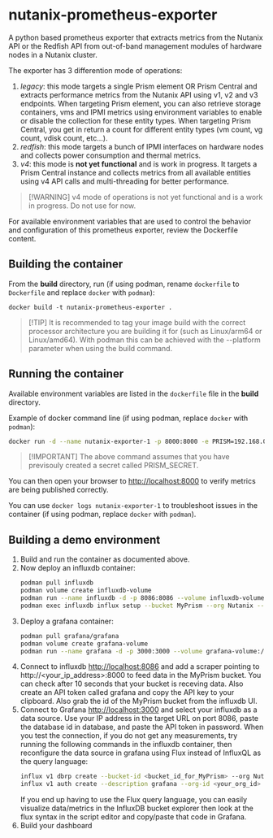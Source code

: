 # nutanix-prometheus-exporter

A python based prometheus exporter that extracts metrics from the Nutanix API or the Redfish API from out-of-band management modules of hardware nodes in a Nutanix cluster.

The exporter has 3 differention mode of operations:  

1. *legacy*: this mode targets a single Prism element OR Prism Central and extracts performance metrics from the Nutanix API using v1, v2 and v3 endpoints.  When targeting Prism element, you can also retrieve storage containers, vms and IPMI metrics using environment variables to enable or disable the collection for these entity types.  When targeting Prism Central, you get in return a count for different entity types (vm count, vg count, vdisk count, etc...).  
2. *redfish*: this mode targets a bunch of IPMI interfaces on hardware nodes and collects power consumption and thermal metrics.  
3. *v4*: this mode is **not yet functional** and is work in progress.  It targets a Prism Central instance and collects metrics from all available entities using v4 API calls and multi-threading for better performance.  

> [!WARNING] v4 mode of operations is not yet functional and is a work in progress.  Do not use for now.

For available environment variables that are used to control the behavior and configuration of this prometheus exporter, review the Dockerfile content.

## Building the container

From the **build** directory, run (if using podman, rename `dockerfile` to `Dockerfile` and replace `docker` with `podman`):

 `docker build -t nutanix-prometheus-exporter .`

> [!TIP] It is recommended to tag your image build with the correct processor architecture you are building it for (such as Linux/arm64 or Linux/amd64).  With podman this can be achieved with the --platform parameter when using the build command.

 ## Running the container

 Available environment variables are listed in the `dockerfile` file in the **build** directory.

 Example of docker command line (if using podman, replace `docker` with `podman`):

```sh
docker run -d --name nutanix-exporter-1 -p 8000:8000 -e PRISM=192.168.0.10 -e PRISM_USERNAME=admin -e PRISM_SECRET=mysecret nutanix-prometheus-exporter
```
> [!IMPORTANT] The above command assumes that you have previsouly created a secret called PRISM_SECRET.

 You can then open your browser to [http://localhost:8000](http://localhost:8000) to verify metrics are being published correctly.

 You can use `docker logs nutanix-exporter-1` to troubleshoot issues in the container (if using podman, replace `docker` with `podman`).


 ## Building a demo environment

 1. Build and run the container as documented above.
 2. Now deploy an influxdb container:  
    ```sh
    podman pull influxdb  
    podman volume create influxdb-volume  
    podman run --name influxdb -d -p 8086:8086 --volume influxdb-volume:/var/lib/influxdb2 influxdb:latest  
    podman exec influxdb influx setup --bucket MyPrism --org Nutanix --password PASSWORD --username USERNAME --force  
    ```
 3. Deploy a grafana container:  
    ```sh
    podman pull grafana/grafana  
    podman volume create grafana-volume  
    podman run --name grafana -d -p 3000:3000 --volume grafana-volume:/var/lib/grafana grafana:latest  
    ```
 1. Connect to influxdb [http://localhost:8086](http://localhost:8086) and add a scraper pointing to http://<your_ip_address>:8000 to feed data in the MyPrism bucket.  You can check after 10 seconds that your bucket is receving data.  Also create an API token called grafana and copy the API key to your clipboard.  Also grab the id of the MyPrism bucket from the influxdb UI.
 2. Connect to Grafana [http://localhost:3000](http://localhost:3000) and select your influxdb as a data source. Use your IP address in the target URL on port 8086, paste the database id in database, and paste the API token in password.  When you test the connection, if you do not get any measurements, try running the following commands in the influxdb container, then reconfigure the data source in grafana using Flux instead of InfluxQL as the query language:
    ```sh
    influx v1 dbrp create --bucket-id <bucket_id_for_MyPrism> --org Nutanix --db MyPrism --rp 1week --default
    influx v1 auth create --description grafana --org-id <your_org_id> --password <some_password> --skip-verify --username grafana --read-bucket <MyPrism_bucket_id>
    ```
    If you end up having to use the Flux query language, you can easily visualize data/metrics in the InfluxDB bucket explorer then look at the flux syntax in the script editor and copy/paste that code in Grafana.
 1. Build your dashboard